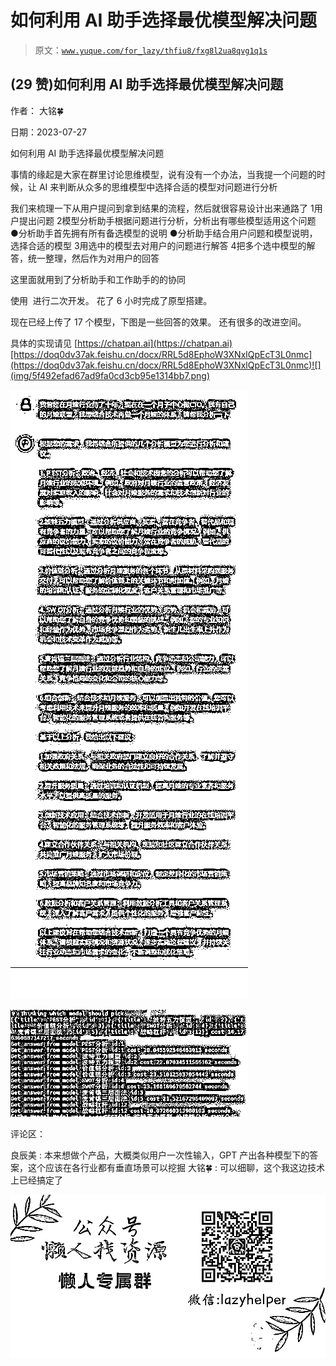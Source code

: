 # 如何利用 AI 助手选择最优模型解决问题

> 原文：[`www.yuque.com/for_lazy/thfiu8/fxg8l2ua8qvg1q1s`](https://www.yuque.com/for_lazy/thfiu8/fxg8l2ua8qvg1q1s)



## (29 赞)如何利用 AI 助手选择最优模型解决问题 

作者： 大铭🍀 

日期：2023-07-27 

如何利用 AI 助手选择最优模型解决问题 

事情的缘起是大家在群里讨论思维模型，说有没有一个办法，当我提一个问题的时候，让 AI 来判断从众多的思维模型中选择合适的模型对问题进行分析 

我们来梳理一下从用户提问到拿到结果的流程，然后就很容易设计出来通路了 <ne-oli index-type="0"><ne-oli-i>1</ne-oli-i><ne-oli-c class="ne-oli-content" id="uaeedede2" data-lake-id="uaeedede2">用户提出问题</ne-oli-c></ne-oli> <ne-oli index-type="0"><ne-oli-i>2</ne-oli-i><ne-oli-c class="ne-oli-content" id="u90191121" data-lake-id="u90191121">模型分析助手根据问题进行分析，分析出有哪些模型适用这个问题</ne-oli-c></ne-oli> <ne-uli index-type="0"><ne-uli-i>●</ne-uli-i><ne-uli-c class="ne-uli-content" id="ued3bf11c" data-lake-id="ued3bf11c">分析助手首先拥有所有备选模型的说明</ne-uli-c></ne-uli> <ne-uli index-type="0"><ne-uli-i>●</ne-uli-i><ne-uli-c class="ne-uli-content" id="ud864ae94" data-lake-id="ud864ae94">分析助手结合用户问题和模型说明，选择合适的模型</ne-uli-c></ne-uli> <ne-oli index-type="0"><ne-oli-i>3</ne-oli-i><ne-oli-c class="ne-oli-content" id="u82470851" data-lake-id="u82470851">用选中的模型去对用户的问题进行解答</ne-oli-c></ne-oli> <ne-oli index-type="0"><ne-oli-i>4</ne-oli-i><ne-oli-c class="ne-oli-content" id="u861cf5fe" data-lake-id="u861cf5fe">把多个选中模型的解答，统一整理，然后作为对用户的回答</ne-oli-c></ne-oli> 

这里面就用到了分析助手和工作助手的的协同 

使用  进行二次开发。 花了 6 小时完成了原型搭建。 

现在已经上传了 17 个模型，下图是一些回答的效果。 还有很多的改进空间。 

具体的实现请见 [https://chatpan.ai](https://chatpan.ai)[https://doq0dv37ak.feishu.cn/docx/RRL5d8EphoW3XNxlQpEcT3L0nmc](https://doq0dv37ak.feishu.cn/docx/RRL5d8EphoW3XNxlQpEcT3L0nmc)![](img/5f492efad67ad9fa0cd3cb95e1314bb7.png) 

![](img/78752b7edd880084dd722dda73cfdb61.png) 

![](img/f2e5d5e43358fccfbaf47821bd93b92f.png) 

评论区： 

良辰美 : 本来想做个产品，大概类似用户一次性输入，GPT 产出各种模型下的答案，这个应该在各行业都有垂直场景可以挖掘 大铭🍀 : 可以细聊，这个我这边技术上已经搞定了 

![](img/894d30a529e7c37bcd3392323c99941c.png)  